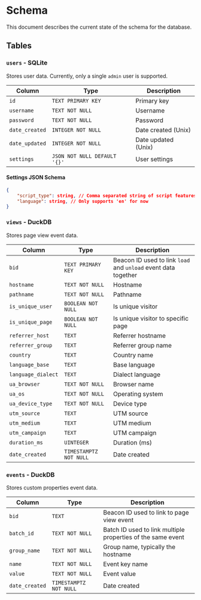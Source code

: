 # Schema

This document describes the current state of the schema for the database.

## Tables

### `users` - SQLite

Stores user data. Currently, only a single `admin` user is supported.

| Column         | Type                         | Description         |
| -------------- | ---------------------------- | ------------------- |
| `id`           | `TEXT PRIMARY KEY`           | Primary key         |
| `username`     | `TEXT NOT NULL`              | Username            |
| `password`     | `TEXT NOT NULL`              | Password            |
| `date_created` | `INTEGER NOT NULL`           | Date created (Unix) |
| `date_updated` | `INTEGER NOT NULL`           | Date updated (Unix) |
| `settings`     | `JSON NOT NULL DEFAULT '{}'` | User settings       |

#### Settings JSON Schema

```json
{
    "script_type": string, // Comma separated string of script features. Can only include 'default' or 'tagged-events'.
    "language": string, // Only supports 'en' for now
}
```

### `views` - DuckDB

Stores page view event data.


| Column             | Type                   | Description                                                    |
| ------------------ | ---------------------- | -------------------------------------------------------------- |
| `bid`              | `TEXT PRIMARY KEY`     | Beacon ID used to link `load` and `unload` event data together |
| `hostname`         | `TEXT NOT NULL`        | Hostname                                                       |
| `pathname`         | `TEXT NOT NULL`        | Pathname                                                       |
| `is_unique_user`   | `BOOLEAN NOT NULL`     | Is unique visitor                                              |
| `is_unique_page`   | `BOOLEAN NOT NULL`     | Is unique visitor to specific page                             |
| `referrer_host`    | `TEXT`                 | Referrer hostname                                              |
| `referrer_group`   | `TEXT`                 | Referrer group name                                            |
| `country`          | `TEXT`                 | Country name                                                   |
| `language_base`    | `TEXT`                 | Base language                                                  |
| `language_dialect` | `TEXT`                 | Dialect language                                               |
| `ua_browser`       | `TEXT NOT NULL`        | Browser name                                                   |
| `ua_os`            | `TEXT NOT NULL`        | Operating system                                               |
| `ua_device_type`   | `TEXT NOT NULL`        | Device type                                                    |
| `utm_source`       | `TEXT`                 | UTM source                                                     |
| `utm_medium`       | `TEXT`                 | UTM medium                                                     |
| `utm_campaign`     | `TEXT`                 | UTM campaign                                                   |
| `duration_ms`      | `UINTEGER`             | Duration (ms)                                                  |
| `date_created`     | `TIMESTAMPTZ NOT NULL` | Date created                                                   |

### `events` - DuckDB

Stores custom properties event data.

| Column         | Type                   | Description                                                 |
| -------------- | ---------------------- | ----------------------------------------------------------- |
| `bid`          | `TEXT`                 | Beacon ID used to link to page view event                   |
| `batch_id`     | `TEXT NOT NULL`        | Batch ID used to link multiple properties of the same event |
| `group_name`   | `TEXT NOT NULL`        | Group name, typically the hostname                          |
| `name`         | `TEXT NOT NULL`        | Event key name                                              |
| `value`        | `TEXT NOT NULL`        | Event value                                                 |
| `date_created` | `TIMESTAMPTZ NOT NULL` | Date created                                                |
